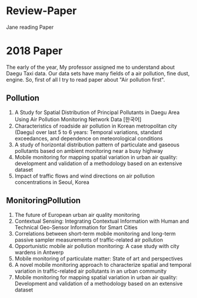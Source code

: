 # Review-Paper
Jane reading Paper

# 2018 Paper
The early of the year, My professor assigned me to understand about Daegu Taxi data. Our data sets have many fields of a air pollution, fine dust, engine. So, first of all I try to read paper about "Air pollution first".

## Pollution
1. A Study for Spatial Distribution of Principal Pollutants in Daegu Area Using Air Pollution Monitoring Network Data [한국어]
2. Characteristics of roadside air pollution in Korean metropolitan city (Daegu) over last 5 to 6 years: Temporal variations, standard exceedances, and dependence on meteorological conditions
3. A study of horizontal distribution pattern of particulate and gaseous pollutants based on ambient monitoring near a busy highway
4. Mobile monitoring for mapping spatial variation in urban air quality: development and validation of a methodology based on an extensive dataset
5. Impact of traffic flows and wind directions on air pollution concentrations in Seoul, Korea

## MonitoringPollution
1. The future of European urban air quality monitoring
2. Contextual Sensing: Integrating Contextual Information with Human and Technical Geo-Sensor Information for Smart Cities
3. Correlations between short-term mobile monitoring and long-term passive sampler measurements of traffic-related air pollution
4. Opportunistic mobile air pollution monitoring: A case study with city wardens in Antwerp
5. Mobile monitoring of particulate matter: State of art and perspectives
6. A novel mobile monitoring approach to characterize spatial and temporal variation in traffic-related air pollutants in an urban community
7. Mobile monitoring for mapping spatial variation in urban air quality: Development and validation of a methodology based on an extensive dataset
